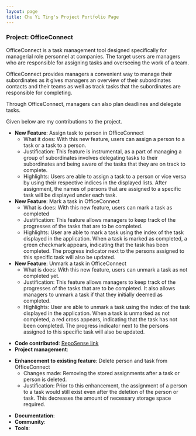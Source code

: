 ```yaml
---
layout: page
title: Chu Yi Ting's Project Portfolio Page
---
```


### Project: OfficeConnect

OfficeConnect is a task management tool designed specifically for managerial role personnel
at companies. The target users are managers who are responsible for assigning tasks and
overseeing the work of a team.

OfficeConnect provides managers a convenient way to manage their subordinates as it gives
managers an overview of their subordinates contacts and their teams  as well as track tasks
that the subordinates are responsible for completing.

Through OfficeConnect, managers can also plan deadlines and delegate tasks.

Given below are my contributions to the project.

- **New Feature**: Assign task to person in OfficeConnect
    * What it does: With this new feature, users can assign a person to a task or a task 
      to a person.
    * Justification: This feature is instrumental, as a part of managing a group of subordinates
      involves delegating tasks to their subordinates and being aware of the tasks that they are on 
      track to complete.
    * Highlights: Users are able to assign a task to a person or vice versa by using their respective
      indices in the displayed lists. After assignment, the names of persons that are assigned to a 
      specific task will be displayed under each task.
- **New Feature**: Mark a task in OfficeConnect
    * What is does: With this new feature, users can mark a task as completed
    * Justification: This feature allows managers to keep track of the progresses of the tasks that
      are to be completed.
    * Highlights: User are able to mark a task using the index of the task displayed in the application.
      When a task is marked as completed, a green checkmark appears, indicating that the task has
      been completed. The progress indicator next to the persons assigned to this specific task will also
      be updated.
- **New Feature**: Unmark a task in OfficeConnect
    * What is does: With this new feature, users can unmark a task as not completed yet.
    * Justification: This feature allows managers to keep track of the progresses of the tasks that
      are to be completed. It also allows managers to unmark a task if that they initially deemed as
      completed.
    * Highlights: User are able to unmark a task using the index of the task displayed in the application.
      When a task is unmarked as not completed, a red cross appears, indicating that the task has not
      been completed. The progress indicator next to the persons assigned to this specific task will also
      be updated.
* **Code contributed**: [RepoSense link](https://nus-cs2103-ay2223s2.github.io/tp-dashboard/?search=cyiting&sort=groupTitle&sortWithin=title&timeframe=commit&mergegroup=&groupSelect=groupByRepos&breakdown=true&checkedFileTypes=docs~functional-code~test-code~other&since=2023-02-17)
* **Project management**:
- **Enhancement to existing feature**: Delete person and task from OfficeConnect
    * Changes made: Removing the stored assignments after a task or person is deleted.
    * Justification: Prior to this enhancement, the assignment of a person to a task would still exist even
      after the deletion of the person or task. This decreases the amount of necessary storage space required.
* **Documentation**:
* **Community**:
* **Tools**:
